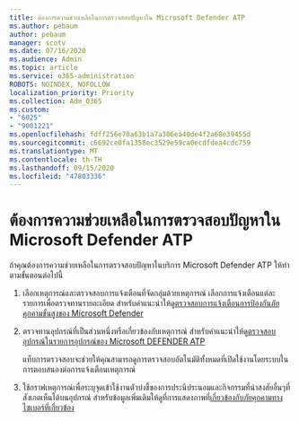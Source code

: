 ```yaml
---
title: ต้องการความช่วยเหลือในการตรวจสอบปัญหาใน Microsoft Defender ATP
ms.author: pebaum
author: pebaum
manager: scotv
ms.date: 07/16/2020
ms.audience: Admin
ms.topic: article
ms.service: o365-administration
ROBOTS: NOINDEX, NOFOLLOW
localization_priority: Priority
ms.collection: Adm_O365
ms.custom:
- "6025"
- "9001221"
ms.openlocfilehash: fdff256e70a63b1a7a306ea40de4f2a68e39455d
ms.sourcegitcommit: c6692ce0fa1358ec3529e59ca0ecdfdea4cdc759
ms.translationtype: MT
ms.contentlocale: th-TH
ms.lasthandoff: 09/15/2020
ms.locfileid: "47803336"
---
```

# <a name="need-help-investigating-incidents-in-microsoft-defender-atp"></a>ต้องการความช่วยเหลือในการตรวจสอบปัญหาใน Microsoft Defender ATP

ถ้าคุณต้องการความช่วยเหลือในการตรวจสอบปัญหาในบริการ Microsoft Defender ATP ให้ทำตามขั้นตอนต่อไปนี้

1. เลือกเหตุการณ์และตรวจสอบการแจ้งเตือนที่จัดกลุ่มด้วยเหตุการณ์ เลือกการแจ้งเตือนแต่ละรายการเพื่อตรวจทานรายละเอียด สำหรับคำแนะนำให้ดู[ตรวจสอบการแจ้งเตือนการป้องกันภัยคุกคามขั้นสูงของ Microsoft Defender](https://docs.microsoft.com/windows/security/threat-protection/microsoft-defender-atp/investigate-alerts)
2. ตรวจทานอุปกรณ์ที่เป็นส่วนหนึ่งหรือเกี่ยวข้องกับเหตุการณ์ สำหรับคำแนะนำให้ดู[ตรวจสอบอุปกรณ์ในรายการอุปกรณ์ของ Microsoft DEFENDER ATP](https://docs.microsoft.com/windows/security/threat-protection/microsoft-defender-atp/investigate-machines)<br/>
 
    แท็บการตรวจสอบจะช่วยให้คุณสามารถดูการตรวจสอบอัตโนมัติทั้งหมดที่เปิดใช้งานโดยระบบในการตอบสนองต่อการแจ้งเตือนเหตุการณ์
3. ใช้กราฟเหตุการณ์เพื่อระบุจุดเข้าใช้งานตัวบ่งชี้ของการประนีประนอมและกิจกรรมที่น่าสงสัยอื่นๆที่สังเกตเห็นได้บนอุปกรณ์ สำหรับข้อมูลเพิ่มเติมให้ดูที่การแสดงภาพที่[เกี่ยวข้องกับภัยคุกคามทางไซเบอร์ที่เกี่ยวข้อง](https://docs.microsoft.com/windows/security/threat-protection/microsoft-defender-atp/investigate-incidents#visualizing-associated-cybersecurity-threats)  